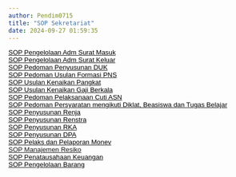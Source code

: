 ```yaml
---
author: Pendim0715
title: "SOP Sekretariat"
date: 2024-09-27 01:59:35
---
```

<p style="margin: 0cm; font-variant-ligatures: normal; font-variant-caps: normal; orphans: 2; text-align: start; widows: 2; -webkit-text-stroke-width: 0px; text-decoration-thickness: initial; text-decoration-style: initial; text-decoration-color: initial; word-spacing: 0px;"><span style="font-size: 10pt; font-family: arial, helvetica, sans-serif;"><a href="https://drive.google.com/file/d/1FrmehyCFNM_Pv9ya7KFlrqsT1rZSsC7f/view?usp=sharing"><span style="color: black;">SOP Pengelolaan Adm Surat Masuk</span></a></span></p>

<p style="margin: 0cm; font-variant-ligatures: normal; font-variant-caps: normal; orphans: 2; text-align: start; widows: 2; -webkit-text-stroke-width: 0px; text-decoration-thickness: initial; text-decoration-style: initial; text-decoration-color: initial; word-spacing: 0px;"><span style="font-size: 10pt; font-family: arial, helvetica, sans-serif;"><a href="https://drive.google.com/file/d/1dp8KJApNU60Poaq2Gc4wWbEwKUUQT8ZD/view?usp=sharing"><span style="color: black;">SOP Pengelolaan Adm Surat Keluar</span></a></span></p>

<p style="margin: 0cm; font-variant-ligatures: normal; font-variant-caps: normal; orphans: 2; text-align: start; widows: 2; -webkit-text-stroke-width: 0px; text-decoration-thickness: initial; text-decoration-style: initial; text-decoration-color: initial; word-spacing: 0px;"><span style="font-size: 10pt; font-family: arial, helvetica, sans-serif;"><a href="https://drive.google.com/file/d/1pSatuCxcVRhS3MqxMwkAljjBxZfkYqUJ/view?usp=sharing"><span style="color: black;">SOP Pedoman Penyusunan DUK</span></a></span></p>

<p style="margin: 0cm; font-variant-ligatures: normal; font-variant-caps: normal; orphans: 2; text-align: start; widows: 2; -webkit-text-stroke-width: 0px; text-decoration-thickness: initial; text-decoration-style: initial; text-decoration-color: initial; word-spacing: 0px;"><span style="font-size: 10pt; font-family: arial, helvetica, sans-serif;"><a href="https://drive.google.com/file/d/10LWss0cwZt5FDU6uJIsSuO8FQLdbcHgD/view?usp=sharing"><span style="color: black;">SOP Pedoman Usulan Formasi PNS</span></a></span></p>

<p style="margin: 0cm; font-variant-ligatures: normal; font-variant-caps: normal; orphans: 2; text-align: start; widows: 2; -webkit-text-stroke-width: 0px; text-decoration-thickness: initial; text-decoration-style: initial; text-decoration-color: initial; word-spacing: 0px;"><span style="font-size: 10pt; font-family: arial, helvetica, sans-serif;"><a href="https://drive.google.com/file/d/1Lt23ioe5bND4xyQdyQO5GBGVUEN7ldgp/view?usp=sharing"><span style="color: black;">SOP Usulan Kenaikan Pangkat</span></a></span></p>

<p style="margin: 0cm; font-variant-ligatures: normal; font-variant-caps: normal; orphans: 2; text-align: start; widows: 2; -webkit-text-stroke-width: 0px; text-decoration-thickness: initial; text-decoration-style: initial; text-decoration-color: initial; word-spacing: 0px;"><span style="font-size: 10pt; font-family: arial, helvetica, sans-serif;"><a href="https://drive.google.com/file/d/18UofkAb2rgKXpwXbpKR9PQLAo6J-2xqy/view?usp=sharing"><span style="color: black;">SOP Usulan Kenaikan Gaji Berkala</span></a></span></p>

<p style="margin: 0cm; font-variant-ligatures: normal; font-variant-caps: normal; orphans: 2; text-align: start; widows: 2; -webkit-text-stroke-width: 0px; text-decoration-thickness: initial; text-decoration-style: initial; text-decoration-color: initial; word-spacing: 0px;"><span style="font-size: 10pt; font-family: arial, helvetica, sans-serif;"><a href="https://drive.google.com/file/d/11p4fH-HmzecrqRtmevW3RIdrOGq7_O7d/view?usp=sharing"><span style="color: black;">SOP Pedoman Pelaksanaan Cuti ASN</span></a></span><span style="font-family: arial, helvetica, sans-serif; font-size: 10pt;"></span></p>

<p style="margin: 0cm; font-variant-ligatures: normal; font-variant-caps: normal; orphans: 2; text-align: start; widows: 2; -webkit-text-stroke-width: 0px; text-decoration-thickness: initial; text-decoration-style: initial; text-decoration-color: initial; word-spacing: 0px;"><span style="font-family: arial, helvetica, sans-serif; font-size: 10pt;"><a href="https://drive.google.com/file/d/1iqHJmqlQVl9i3CXeUv81cnPHLp-DkBIU/view?usp=sharing"><span style="color: black;">SOP Pedoman Persyaratan mengikuti Diklat, Beasiswa dan Tugas Belajar</span></a></span><span style="font-family: arial, helvetica, sans-serif; font-size: 10pt;"></span></p>

<p style="margin: 0cm; font-variant-ligatures: normal; font-variant-caps: normal; orphans: 2; text-align: start; widows: 2; -webkit-text-stroke-width: 0px; text-decoration-thickness: initial; text-decoration-style: initial; text-decoration-color: initial; word-spacing: 0px;"><span style="font-size: 10pt; font-family: arial, helvetica, sans-serif;"><a href="https://drive.google.com/file/d/1eorAxl9sLn6mKQym5S9rN4-30CnmeamG/view?usp=sharing"><span style="color: black;">SOP Penyusunan Renja</span></a></span></p>

<p style="margin: 0cm; font-variant-ligatures: normal; font-variant-caps: normal; orphans: 2; text-align: start; widows: 2; -webkit-text-stroke-width: 0px; text-decoration-thickness: initial; text-decoration-style: initial; text-decoration-color: initial; word-spacing: 0px;"><span style="font-size: 10pt; font-family: arial, helvetica, sans-serif;"><a href="https://drive.google.com/file/d/19maRCU8NpI8Qx5iN2o1UUGTLCtazb730/view?usp=sharing"><span style="color: black;">SOP Penyusunan Renstra</span></a></span></p>

<p style="margin: 0cm; font-variant-ligatures: normal; font-variant-caps: normal; orphans: 2; text-align: start; widows: 2; -webkit-text-stroke-width: 0px; text-decoration-thickness: initial; text-decoration-style: initial; text-decoration-color: initial; word-spacing: 0px;"><span style="font-size: 10pt; font-family: arial, helvetica, sans-serif;"><a href="https://drive.google.com/file/d/1JG9sU_sUlWJcn4JSfwSzwIo52bmYHfhy/view?usp=sharing"><span style="color: black;">SOP Penyusunan RKA</span></a></span></p>

<p style="margin: 0cm; font-variant-ligatures: normal; font-variant-caps: normal; orphans: 2; text-align: start; widows: 2; -webkit-text-stroke-width: 0px; text-decoration-thickness: initial; text-decoration-style: initial; text-decoration-color: initial; word-spacing: 0px;"><span style="font-size: 10pt; font-family: arial, helvetica, sans-serif;"><a href="https://drive.google.com/file/d/1bkwI5KTkwM1jEBa8YCmmU7tMkIoCtYsc/view?usp=sharing"><span style="color: black;">SOP Penyusunan DPA</span></a></span></p>

<p style="margin: 0cm; font-variant-ligatures: normal; font-variant-caps: normal; orphans: 2; text-align: start; widows: 2; -webkit-text-stroke-width: 0px; text-decoration-thickness: initial; text-decoration-style: initial; text-decoration-color: initial; word-spacing: 0px;"><span style="font-size: 10pt; font-family: arial, helvetica, sans-serif;"><a href="https://drive.google.com/file/d/1mOAicWRxA4Y0BGCa8juetxjFmw9daAbw/view?usp=sharing"><span style="color: black;">SOP Pelaks dan Pelaporan Monev</span></a></span></p>

<p style="margin: 0cm; font-variant-ligatures: normal; font-variant-caps: normal; orphans: 2; text-align: start; widows: 2; -webkit-text-stroke-width: 0px; text-decoration-thickness: initial; text-decoration-style: initial; text-decoration-color: initial; word-spacing: 0px;"><span style="font-family: arial, helvetica, sans-serif; font-size: 10pt;"><a href="https://drive.google.com/file/d/1fe0WyIGB2rq_Qd1Eq4m5vzgSGG130TUS/view?usp=sharing">SOP Manajemen Resiko</a></span><span style="font-family: arial, helvetica, sans-serif; font-size: 10pt;"></span></p>

<p style="margin: 0cm; font-variant-ligatures: normal; font-variant-caps: normal; orphans: 2; text-align: start; widows: 2; -webkit-text-stroke-width: 0px; text-decoration-thickness: initial; text-decoration-style: initial; text-decoration-color: initial; word-spacing: 0px;"><span style="font-size: 10pt; font-family: arial, helvetica, sans-serif;"><a href="https://drive.google.com/file/d/1X7F4WTedYGr558GJyxIFFuCNjGiF7Yiq/view?usp=sharing"><span style="color: black;">SOP Penatausahaan Keuangan</span></a></span></p>

<p style="margin: 0cm; font-variant-ligatures: normal; font-variant-caps: normal; orphans: 2; text-align: start; widows: 2; -webkit-text-stroke-width: 0px; text-decoration-thickness: initial; text-decoration-style: initial; text-decoration-color: initial; word-spacing: 0px;"><span style="font-size: 10pt; font-family: arial, helvetica, sans-serif;"><a href="https://drive.google.com/file/d/1eIZppDfwCl6bD9s3DbY4r2qUnvOrS2QC/view?usp=sharing"><span style="color: black;">SOP Pengelolaan Barang</span></a></span></p>
